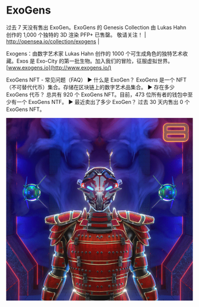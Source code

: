 # ExoGens

过去 7 天没有售出 ExoGen。ExoGens 的 Genesis Collection 由 Lukas Hahn 创作的 1,000 个独特的 3D 渲染 PFP+ 已售罄。 敬请关注！ | http://opensea.io/collection/exogens |

Exogens：由数字艺术家 Lukas Hahn 创作的 1000 个可生成角色的独特艺术收藏。Exos 是 Exo-City 的第一批生物。加入我们的冒险，征服虚拟世界。[www.exogens.io](http://www.exogens.io/)

ExoGens NFT - 常见问题（FAQ）
▶ 什么是 ExoGen？
ExoGens 是一个 NFT（不可替代代币）集合。存储在区块链上的数字艺术品集合。
▶ 存在多少 ExoGens 代币？
总共有 920 个 ExoGens NFT。目前，473 位所有者的钱包中至少有一个 ExoGens NTF。
▶ 最近卖出了多少 ExoGen？
过去 30 天内售出 0 个 ExoGens NFT。

![NFT](微信截图_20220903182450.png)

